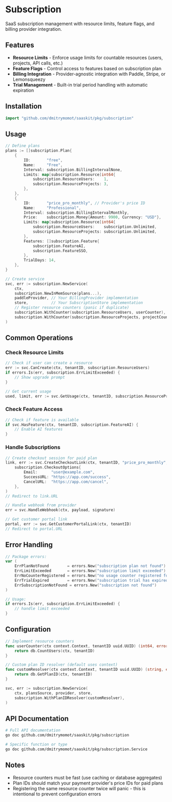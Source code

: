 # Subscription

SaaS subscription management with resource limits, feature flags, and billing provider integration.

## Features

- **Resource Limits** - Enforce usage limits for countable resources (users, projects, API calls, etc.)
- **Feature Flags** - Control access to features based on subscription plan
- **Billing Integration** - Provider-agnostic integration with Paddle, Stripe, or Lemonsqueezy
- **Trial Management** - Built-in trial period handling with automatic expiration

## Installation

```go
import "github.com/dmitrymomot/saaskit/pkg/subscription"
```

## Usage

```go
// Define plans
plans := []subscription.Plan{
    {
        ID:       "free",
        Name:     "Free",
        Interval: subscription.BillingIntervalNone,
        Limits: map[subscription.Resource]int64{
            subscription.ResourceUsers:    1,
            subscription.ResourceProjects: 3,
        },
    },
    {
        ID:       "price_pro_monthly", // Provider's price ID
        Name:     "Professional",
        Interval: subscription.BillingIntervalMonthly,
        Price:    subscription.Money{Amount: 9900, Currency: "USD"},
        Limits: map[subscription.Resource]int64{
            subscription.ResourceUsers:    subscription.Unlimited,
            subscription.ResourceProjects: subscription.Unlimited,
        },
        Features: []subscription.Feature{
            subscription.FeatureAI,
            subscription.FeatureSSO,
        },
        TrialDays: 14,
    },
}

// Create service
svc, err := subscription.NewService(
    ctx,
    subscription.NewInMemSource(plans...),
    paddleProvider, // Your BillingProvider implementation
    store,          // Your SubscriptionStore implementation
    // Register resource counters (panic if duplicate)
    subscription.WithCounter(subscription.ResourceUsers, userCounter),
    subscription.WithCounter(subscription.ResourceProjects, projectCounter),
)
```

## Common Operations

### Check Resource Limits

```go
// Check if user can create a resource
err := svc.CanCreate(ctx, tenantID, subscription.ResourceUsers)
if errors.Is(err, subscription.ErrLimitExceeded) {
    // Show upgrade prompt
}

// Get current usage
used, limit, err := svc.GetUsage(ctx, tenantID, subscription.ResourceProjects)
```

### Check Feature Access

```go
// Check if feature is available
if svc.HasFeature(ctx, tenantID, subscription.FeatureAI) {
    // Enable AI features
}
```

### Handle Subscriptions

```go
// Create checkout session for paid plan
link, err := svc.CreateCheckoutLink(ctx, tenantID, "price_pro_monthly",
    subscription.CheckoutOptions{
        Email:      "user@example.com",
        SuccessURL: "https://app.com/success",
        CancelURL:  "https://app.com/cancel",
    },
)
// Redirect to link.URL

// Handle webhook from provider
err = svc.HandleWebhook(ctx, payload, signature)

// Get customer portal link
portal, err := svc.GetCustomerPortalLink(ctx, tenantID)
// Redirect to portal.URL
```

## Error Handling

```go
// Package errors:
var (
    ErrPlanNotFound        = errors.New("subscription plan not found")
    ErrLimitExceeded       = errors.New("subscription limit exceeded")
    ErrNoCounterRegistered = errors.New("no usage counter registered for resource")
    ErrTrialExpired        = errors.New("subscription trial has expired")
    ErrSubscriptionNotFound = errors.New("subscription not found")
)

// Usage:
if errors.Is(err, subscription.ErrLimitExceeded) {
    // handle limit exceeded
}
```

## Configuration

```go
// Implement resource counters
func userCounter(ctx context.Context, tenantID uuid.UUID) (int64, error) {
    return db.CountUsers(ctx, tenantID)
}

// Custom plan ID resolver (default uses context)
func customResolver(ctx context.Context, tenantID uuid.UUID) (string, error) {
    return db.GetPlanID(ctx, tenantID)
}

svc, err := subscription.NewService(
    ctx, plansSource, provider, store,
    subscription.WithPlanIDResolver(customResolver),
)
```

## API Documentation

```bash
# Full API documentation
go doc github.com/dmitrymomot/saaskit/pkg/subscription

# Specific function or type
go doc github.com/dmitrymomot/saaskit/pkg/subscription.Service
```

## Notes

- Resource counters must be fast (use caching or database aggregates)
- Plan IDs should match your payment provider's price IDs for paid plans
- Registering the same resource counter twice will panic - this is intentional to prevent configuration errors